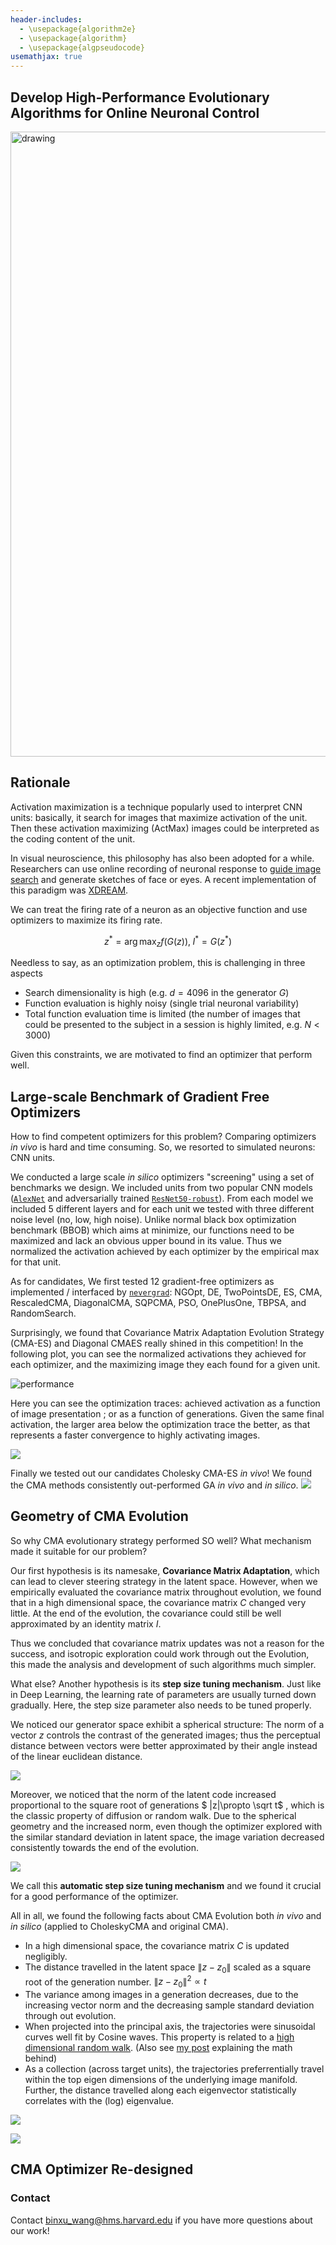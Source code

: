```yaml
---
header-includes:
  - \usepackage{algorithm2e}
  - \usepackage{algorithm}
  - \usepackage{algpseudocode}
usemathjax: true
---
```

## Develop High-Performance Evolutionary Algorithms for Online Neuronal Control
<img src="media\Figure_Teaser-01.png" alt="drawing" width="1000px"/>

## Rationale 

Activation maximization is a technique popularly used to interpret CNN units: basically, it search for images that maximize activation of the unit. Then these activation maximizing (ActMax) images could be interpreted as the coding content of the unit. 

In visual neuroscience, this philosophy has also been adopted for a while. Researchers can use online recording of neuronal response to [guide image search](https://www.sciencedirect.com/science/article/pii/S0092867419303915) and generate sketches of face or eyes. A recent implementation of this paradigm was [XDREAM](https://journals.plos.org/ploscompbiol/article/comments?id=10.1371/journal.pcbi.1007973). 



We can treat the firing rate of a neuron as an objective function and use optimizers to maximize its firing rate. 
<!-- In recent years, has also become a popular tool for visual neuroscience. -->

$$
z^*=\arg\max_z f(G(z)), \; I^*=G(z^*)
$$



Needless to say, as an optimization problem, this is challenging in three aspects 

* Search dimensionality is high (e.g. $d=4096$ in the generator $G$)
* Function evaluation is highly noisy (single trial neuronal variability)
* Total function evaluation time is limited (the number of images that could be presented to the subject in a session is highly limited, e.g. $N<3000$)

Given this constraints, we are motivated to find an optimizer that perform well. 

## Large-scale Benchmark of Gradient Free Optimizers
How to find competent optimizers for this problem? Comparing optimizers *in vivo* is hard and time consuming. So, we resorted to simulated neurons: CNN units. 

We conducted a large scale *in silico* optimizers "screening" using a set of benchmarks we design. We included units from two popular CNN models ([`AlexNet`](https://papers.nips.cc/paper/2012/hash/c399862d3b9d6b76c8436e924a68c45b-Abstract.html) and adversarially trained [`ResNet50-robust`](https://github.com/MadryLab/robustness)). From each model we included 5 different layers and for each unit we tested with three different noise level (no, low, high noise). Unlike normal black box optimization benchmark (BBOB) which aims at minimize, our functions need to be maximized and lack an obvious upper bound in its value. Thus we normalized the activation achieved by each optimizer by the empirical max for that unit. 

As for candidates, We first tested 12 gradient-free optimizers as implemented / interfaced by [`nevergrad`](https://github.com/facebookresearch/nevergrad): NGOpt, DE, TwoPointsDE, ES, CMA, RescaledCMA, DiagonalCMA, SQPCMA, PSO, OnePlusOne, TBPSA, and RandomSearch. 

<!-- We first conducted a large scale benchmark of common evolutionary optimizers in their ability to optimize stimuli for visually selective units. 

We used units from pre-trained CNNs as models of visual neuron. For these optimizers, each visual neuron or CNN unit form a different function over the image space, thus it's a different test function for the optimizer. 
We chose the classic and popular model [`AlexNet`](https://papers.nips.cc/paper/2012/hash/c399862d3b9d6b76c8436e924a68c45b-Abstract.html) and a deeper and adversarially trained model [`ResNet50-robust`](https://github.com/MadryLab/robustness) as benchmark. ResNet50-robust was chosen due to its relative light weight and its higher similarity to the visual representations in the brain (high rank on the [Brain-Score](https://www.brain-score.org/)). -->

Surprisingly, we found that Covariance Matrix Adaptation Evolution Strategy (CMA-ES) and Diagonal CMAES really shined in this competition! In the following plot, you can see the normalized activations they achieved for each optimizer, and the maximizing image they each found for a given unit. 

 <!-- We found the same result for units across models and layers that even with the default setting of hyperparameters! -->

![performance](media/Figure_Nevergrad_benchmark-01.png)

Here you can see the optimization traces: achieved activation as a function of image presentation ; or as a function of generations. Given the same final activation, the larger area below the optimization trace the better, as that represents a faster convergence to highly activating images. 

![](media/NevergradScoreTracesCmp-01.png)

<!-- ![runtime](media\optim_runtime_cmp_benchmark_all.png)
 -->

<!-- ![](media\evolvimg_montage_alexnet_.classifier.Linear6_003-0_midres-01.png) -->

<!-- ### Benchmark Specific Type of CMAES Optimizer  -->



<!-- ### Comparison with Previous Method Genetic Algorithm -->

Finally we tested out our candidates Cholesky CMA-ES *in vivo*! We found the CMA methods consistently out-performed GA *in vivo* and *in silico*. 
![](media/Figure_GA_CMA_cmp_vivo_silico-01.png)


## Geometry of CMA Evolution 
So why CMA evolutionary strategy performed SO well? What mechanism made it suitable for our problem?

Our first hypothesis is its namesake, **Covariance Matrix Adaptation**, which can lead to clever steering strategy in the latent space. However, when we empirically evaluated the covariance matrix throughout evolution, we found that in a high dimensional space, the covariance matrix $C$ changed very little. At the end of the evolution, the covariance could still be well approximated by an identity matrix $I$. 

Thus we concluded that covariance matrix updates was not a reason for the success, and isotropic exploration could work through out the Evolution, this made the analysis and development of such algorithms much simpler.  

What else? Another hypothesis is its **step size tuning mechanism**. Just like in Deep Learning, the learning rate of parameters are usually turned down gradually. Here, the step size parameter also needs to be tuned properly. 

We noticed our generator space exhibit a spherical structure: The norm of a vector $z$ controls the contrast of the generated images; thus the perceptual distance between vectors were better approximated by their angle instead of the linear euclidean distance. 

![](media/Figure_GAN_sphere_geom_demo-01.png)

Moreover, we noticed that the norm of the latent code increased proportional to the square root of generations $ \|z\|\propto \sqrt t$ , which is the classic property of diffusion or random walk. Due to the spherical geometry and the increased norm, even though the optimizer explored with the similar standard deviation in latent space, the image variation decreased consistently towards the end of the evolution. 

![](media/Figure_L2_angle_LPIPS_distcmp-02.png)

We call this **automatic step size tuning mechanism** and we found it crucial for a good performance of the optimizer. 



<!-- Given this intriguing success of CMA type optimizer, we further analyzed the geometry of its evolution trajectory to gain insights!  -->

All in all, we found the following facts about CMA Evolution both *in vivo* and *in silico* (applied to CholeskyCMA and original CMA). 

* In a high dimensional space, the covariance matrix $C$ is updated negligibly. 
* The distance travelled in the latent space $\|z-z_0\|$ scaled as a square root of the generation number. $\|z-z_0\|^2\propto t$
* The variance among images in a generation decreases, due to the increasing vector norm and the decreasing sample standard deviation through out evolution. 
* When projected into the principal axis, the trajectories were sinusoidal curves well fit by Cosine waves. This property is related to a [high dimensional random walk](https://proceedings.neurips.cc/paper/2018/hash/7a576629fef88f3e636afd33b09e8289-Abstract.html). (Also see [my post](https://animadversio.github.io/academic_notes/pca-of-high-dimensional-trajectories) explaining the math behind)
* As a collection (across target units), the trajectories preferrentially travel within the top eigen dimensions of the underlying image manifold. Further, the distance travelled along each eigenvector statistically correlates with the (log) eigenvalue. 

<!-- ### Sinusoidal Structure  -->
![](media/Figure_TrajSinusoidal_Prune-01.png)



![](media/Figure_EigenspaceAlignment_new_prune_addregline_clear-01.png)

<!-- ### Evolution Trajectory Preferentially Travels in Informative Part of the Space. 

### Image Space Variance Decay Due to Increased Code Norm.

 -->

## CMA Optimizer Re-designed





### Contact
Contact binxu_wang@hms.harvard.edu if you have more questions about our work!

